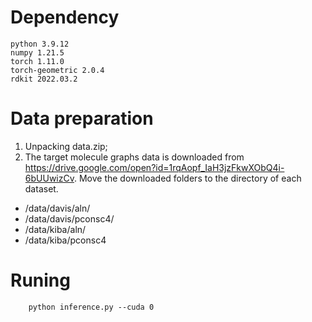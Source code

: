 # Dependency
    python 3.9.12
    numpy 1.21.5
    torch 1.11.0
    torch-geometric 2.0.4
    rdkit 2022.03.2

# Data preparation
1. Unpacking data.zip;
2. The target molecule graphs data is downloaded from https://drive.google.com/open?id=1rqAopf_IaH3jzFkwXObQ4i-6bUUwizCv. Move the downloaded folders to the directory of each dataset. 

* /data/davis/aln/
* /data/davis/pconsc4/
* /data/kiba/aln/
* /data/kiba/pconsc4

# Runing
        python inference.py --cuda 0

